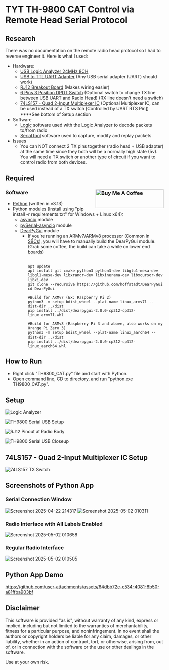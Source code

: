 # TYT TH-9800 CAT Control via Remote Head Serial Protocol 
## Research
There was no documentation on the remote radio head protocol so I had to reverse engineer it. Here is what I used:
- Hardware:
  - [USB Logic Analyzer 24MHz 8CH](https://www.amazon.com/dp/B0CHZ13R6D)
  - [USB to TTL UART Adapter](https://www.amazon.com/dp/B07WX2DSVB) (Any USB serial adapter (UART) should work)
  - [RJ12 Breakout Board](https://www.amazon.com/dp/B00CMOW40Q) (Makes wiring easier)
  - [6 Pins 3 Position DPDT Switch](https://www.amazon.com/dp/B07MV52Z9R) (Optional switch to change TX line between USB UART and Radio Head) (RX line doesn't need a switch)
  - [74LS157 - Quad 2-Input Multiplexer IC](https://www.amazon.com/dp/B08CCLF9S4?ref=ppx_yo2ov_dt_b_fed_asin_title) (Optional Multiplexer IC, can be used instead of a TX switch [Controlled by UART RTS Pin]) ****See bottom of Setup section
- Software
  - [Logic](https://www.saleae.com/pages/downloads) software used with the Logic Analyzer to decode packets to/from radio
  - [SerialTool](https://serialtool.com/_en/index.php) software used to capture, modify and replay packets
- Issues
  - You can NOT connect 2 TX pins together (radio head + USB adapter) at the same time since they both will be a normally high state (5v). You will need a TX switch or another type of circuit if you want to control radio from both devices.

## Required
### Software <a href="https://buymeacoffee.com/sleepyninja" target="_blank"><img src="https://cdn.buymeacoffee.com/buttons/v2/default-green.png" alt="Buy Me A Coffee" style="height: 60px !important;width: 217px !important;" align="right"></a>
- [Python](https://www.python.org/downloads/) (written in v3.13)
- Python modules (Install using "pip install -r requirements.txt" for Windows + Linux x64):
  - [asyncio](https://pypi.org/project/asyncio/) module
  - [pySerial-asyncio](https://pypi.org/project/pyserial-asyncio/) module
  - [DearPyGui](https://pypi.org/project/dearpygui/) module
    - If you're running an ARMv7/ARMv8 processor (Common in [SBCs](https://en.wikipedia.org/wiki/Single-board_computer)), you will have to manually build the DearPyGui module.<br>
        (Grab some coffee, the build can take a while on lower end boards)<br><br>
         ```
         apt update
         apt install git cmake python3 python3-dev libglu1-mesa-dev libgl1-mesa-dev libxrandr-dev libxinerama-dev libxcursor-dev libxi-dev
         git clone --recursive https://github.com/hoffstadt/DearPyGui
         cd DearPyGui
         
         #Build for ARMv7 (Ex: Raspberry Pi 2)
         python3 -m setup bdist_wheel --plat-name linux_armv7l --dist-dir ../dist
         pip install ../dist/dearpygui-2.0.0-cp312-cp312-linux_armv7l.whl

         #Build for ARMv8 (Raspberry Pi 3 and above, also works on my Orange Pi Zero 3)
         python3 -m setup bdist_wheel --plat-name linux_aarch64 --dist-dir ../dist
         pip install ../dist/dearpygui-2.0.0-cp312-cp312-linux_aarch64.whl
         ```
## How to Run
 - Right click "TH9800_CAT.py" file and start with Python.
 - Open command line, CD to directory, and run "python.exe TH9800_CAT.py".

## Setup
![Logic Analyzer](https://github.com/user-attachments/assets/d5947f75-5652-4114-9efd-5413d0a7ce16)

![TH9800 Serial USB Setup](https://github.com/user-attachments/assets/8258de67-dcb8-42cf-860e-50841742ae6c)

![RJ12 Pinout at Radio Body](https://github.com/user-attachments/assets/d25ceff1-73d7-40d8-be64-9485357af558)

![TH9800 Serial USB Closeup](https://github.com/user-attachments/assets/f8352717-4ea2-4836-8ca1-856296ceb011)

## 74LS157 - Quad 2-Input Multiplexer IC Setup
![74LS157 TX Switch](https://github.com/user-attachments/assets/2a798c99-ae86-4289-a888-a0873f1f708c)

## Screenshots of Python App
### Serial Connection Window
![Screenshot 2025-04-22 214317](https://github.com/user-attachments/assets/c9029ed8-e146-4580-85d5-26d850d7f922)
![Screenshot 2025-05-02 010311](https://github.com/user-attachments/assets/bd5a6030-328c-4deb-934b-fd69ea7c153a)

### Radio Interface with All Labels Enabled
![Screenshot 2025-05-02 010658](https://github.com/user-attachments/assets/f856fbdf-8e82-4552-850c-33d39964f6e3)

### Regular Radio Interface
![Screenshot 2025-05-02 010505](https://github.com/user-attachments/assets/bcbbf505-cf1f-4cc5-a840-95b8ae650c4c)


## Python App Demo
https://github.com/user-attachments/assets/64dbb72e-c534-4081-8b50-a81ffba903bf

## Disclaimer

This software is provided "as is", without warranty of any kind, express or implied, including but not limited to the warranties of merchantability, fitness for a particular purpose, and noninfringement. In no event shall the authors or copyright holders be liable for any claim, damages, or other liability, whether in an action of contract, tort, or otherwise, arising from, out of, or in connection with the software or the use or other dealings in the software.

Use at your own risk.
